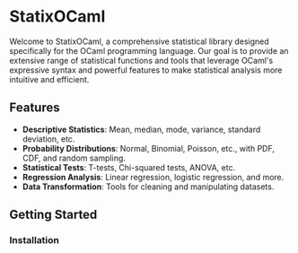 # StatixOCaml

Welcome to StatixOCaml, a comprehensive statistical library designed specifically for the OCaml programming language. Our goal is to provide an extensive range of statistical functions and tools that leverage OCaml's expressive syntax and powerful features to make statistical analysis more intuitive and efficient.

## Features

- **Descriptive Statistics**: Mean, median, mode, variance, standard deviation, etc.
- **Probability Distributions**: Normal, Binomial, Poisson, etc., with PDF, CDF, and random sampling.
- **Statistical Tests**: T-tests, Chi-squared tests, ANOVA, etc.
- **Regression Analysis**: Linear regression, logistic regression, and more.
- **Data Transformation**: Tools for cleaning and manipulating datasets.

## Getting Started

### Installation
